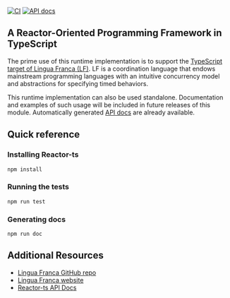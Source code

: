 [![CI](https://github.com/lf-lang/reactor-ts/actions/workflows/ci.yml/badge.svg)](https://github.com/lf-lang/reactor-ts/actions/workflows/ci.yml)
[![API docs](https://github.com/lf-lang/reactor-ts/actions/workflows/api-docs.yml/badge.svg)](https://github.com/lf-lang/reactor-ts/actions/workflows/api-docs.yml)

A Reactor-Oriented Programming Framework in TypeScript
---

The prime use of this runtime implementation is to support the [TypeScript target of Lingua Franca (LF)](https://www.lf-lang.org/docs/handbook/a-first-reactor?target=ts). LF is a coordination language that endows mainstream programming languages with an intuitive concurrency model and abstractions for specifying timed behaviors.

This runtime implementation can also be used standalone. Documentation and examples of such usage will be included in future releases of this module. Automatically generated [API docs](https://lf-lang.github.io/reactor-ts) are already available.


## Quick reference

### Installing Reactor-ts
```
npm install
```

### Running the tests
```
npm run test
```

### Generating docs
```
npm run doc
```

## Additional Resources
- [Lingua Franca GitHub repo](https://repo.lf-lang.org)
- [Lingua Franca website](https://repo.lf-lang.org)
- [Reactor-ts API Docs](https://lf-lang.github.io/reactor-ts)
